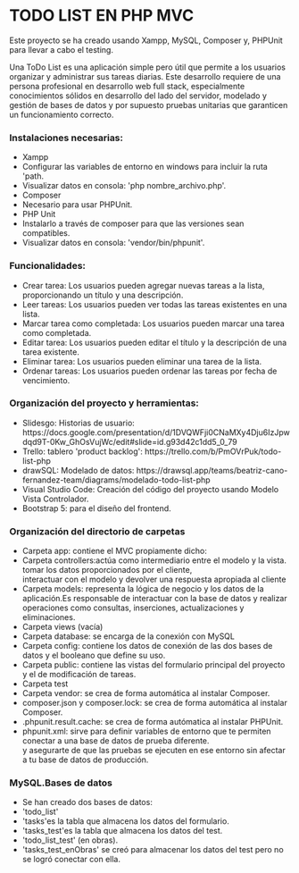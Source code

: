 <h1>TODO LIST EN PHP MVC</H1>

<p>Este proyecto se ha creado usando Xampp, MySQL, Composer y, PHPUnit para llevar a cabo el testing.</p>

<p>Una ToDo List es una aplicación simple pero útil que permite a los usuarios organizar y administrar sus tareas diarias. Este desarrollo requiere
 de una persona profesional en desarrollo web full stack, especialmente conocimientos sólidos en desarrollo del lado del servidor, modelado y gestión de bases de datos y por supuesto pruebas unitarias que garanticen un funcionamiento correcto.</p>

<h3>Instalaciones necesarias:</h3>
    <ul>
        <li>Xampp
            <li>Configurar las variables de entorno en windows para incluir la ruta 'path.</li>
            <li>Visualizar datos en consola: 'php nombre_archivo.php'.</li>
        </li>
        <li>Composer</li>
            <li>Necesario para usar PHPUnit.</li>
        <li>PHP Unit</li>
            <li>Instalarlo a través de composer para que las versiones sean compatibles.</li>
            <li>Visualizar datos en consola: 'vendor/bin/phpunit'.</li>
    </ul>

<h3>Funcionalidades:</h3>
    <ul>
        <li>Crear tarea: Los usuarios pueden agregar nuevas tareas a la lista, proporcionando un título y una descripción.</li>
        <li>Leer tareas: Los usuarios pueden ver todas las tareas existentes en una lista.</li>
        <li>Marcar tarea como completada: Los usuarios pueden marcar una tarea como completada.</li>
        <li>Editar tarea: Los usuarios pueden editar el título y la descripción de una tarea existente.</li>
        <li>Eliminar tarea: Los usuarios pueden eliminar una tarea de la lista.</li>
        <li>Ordenar tareas: Los usuarios pueden ordenar las tareas por fecha de vencimiento.</li>
    </ul>

<h3>Organización del proyecto y herramientas:</h3>
    <ul>
        <li>Slidesgo: Historias de usuario: https://docs.google.com/presentation/d/1DVQWFji0CNaMXy4Dju6IzJpwdqd9T-0Kw_GhOsVujWc/edit#slide=id.g93d42c1dd5_0_79</li>
        <li>Trello: tablero 'product backlog': https://trello.com/b/PmOVrPuk/todo-list-php</li>
        <li>drawSQL: Modelado de datos: https://drawsql.app/teams/beatriz-cano-fernandez-team/diagrams/modelado-todo-list-php</li>
        <li>Visual Studio Code: Creación del código del proyecto usando Modelo Vista Controlador.</li>   
        <li>Bootstrap 5: para el diseño del frontend.</li>   
    </ul>

<h3>Organización del directorio de carpetas</h3>
    <ul>
        <li>Carpeta app: contiene el MVC propiamente dicho:
            <li>Carpeta controllers:actúa como intermediario entre el modelo y la vista. tomar los datos proporcionados por el cliente,<br> 
            interactuar con el modelo y devolver una respuesta apropiada al cliente </li>
            <li>Carpeta models: representa la lógica de negocio y los datos de la aplicación.Es responsable de interactuar con la base de datos y realizar operaciones como consultas, inserciones, 
            actualizaciones y eliminaciones.</li>
            <li>Carpeta views (vacía)</li>
            <li>Carpeta database: se encarga de la conexión con MySQL</li>
        </li>
        <li>Carpeta config: contiene los datos de conexión de las dos bases de datos y el booleano que define su uso.</li>
        <li>Carpeta public: contiene las vistas del formulario principal del proyecto y el de modificación de tareas.</li>
        <li>Carpeta test</li>
        <li>Carpeta vendor: se crea de forma automática al instalar Composer.</li>
        <li>composer.json y composer.lock: se crea de forma automática al instalar Composer.</li>
        <li>.phpunit.result.cache: se crea de forma autómatica al instalar PHPUnit.</li>
        <li>phpunit.xml: sirve para definir variables de entorno que te permiten conectar a una base de datos de prueba diferente.<br>
        y asegurarte de que las pruebas se ejecuten en ese entorno sin afectar a tu base de datos de producción.</li>
    </ul>

<h3>MySQL.Bases de datos</h3>
<ul>
<li>Se han creado dos bases de datos:
    <li>'todo_list'
        <li>'tasks'es la tabla que almacena los datos del formulario.</li>
        <li>'tasks_test'es la tabla que almacena los datos del test.</li>
    </li>
    <li>'todo_list_test' (en obras).
        <li>'tasks_test_enObras' se creó para almacenar los datos del test pero no se logró conectar con ella.</li>
    </li>
</li>
</ul>
